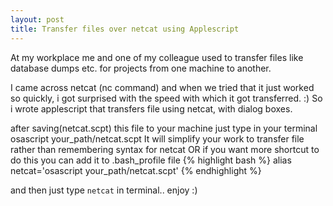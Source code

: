 ```yaml
---
layout: post
title: Transfer files over netcat using Applescript
---
```


At my workplace me and one of my colleague used to transfer files like database dumps etc. for projects from one machine to another.


I came across netcat (nc command) and when we tried that it just worked so quickly, i got surprised with the speed with which it got transferred. :)
So i wrote applescript that transfers file using netcat, with dialog boxes.

<script src="https://gist.github.com/pandurang90/8538105.js"></script>

after saving(netcat.scpt) this file to your machine just type in your terminal
osascript your_path/netcat.scpt
It will simplify your work to transfer file rather than remembering syntax for netcat 
  OR 
if you want more shortcut to do this you can add it to .bash_profile file
{% highlight bash %}
alias netcat='osascript your_path/netcat.scpt'
{% endhighlight %}

and then just type `netcat` in terminal.. enjoy :)
